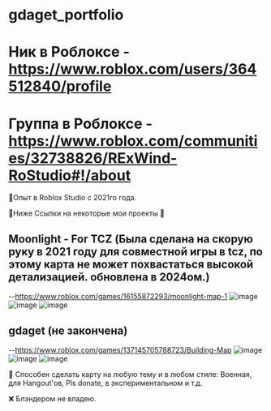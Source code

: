 # gdaget_portfolio

# Ник в Роблоксе - https://www.roblox.com/users/364512840/profile
# Группа в Роблоксе - https://www.roblox.com/communities/32738826/RExWind-RoStudio#!/about

💌Опыт в Roblox Studio с 2021го года.

💌Ниже Ссылки на некоторые мои проекты 🔽

## Moonlight - For TCZ (Была сделана на скорую руку в 2021 году для совместной игры в tcz, по этому карта не может похвастаться высокой детализацией. обновлена в 2024ом.)
--https://www.roblox.com/games/16155872293/moonlight-map-1
![image](https://github.com/user-attachments/assets/09ccb002-f3a3-40d6-b8b6-a153e6ceac66)
![image](https://github.com/user-attachments/assets/9c8a3c77-4b41-4835-863a-f1e75b5a6859)
![image](https://github.com/user-attachments/assets/bb54a243-8d6f-45a7-95d0-a5e310012de6)

## gdaget (не закончена)
--https://www.roblox.com/games/137145705788723/Building-Map
![image](https://github.com/user-attachments/assets/67df840f-2ec0-4f37-a939-6a5f037d97f6)
![image](https://github.com/user-attachments/assets/b0a3ae95-1971-485e-9636-5d57d8b7a15e)
![image](https://github.com/user-attachments/assets/0cb3ca69-ae44-4c09-b6de-238245e6d4fd)

💌 Способен сделать карту на любую тему и в любом стиле: Военная, для Hangout'ов, Pls donate, в экспериментальном и т.д.

❌ Блэндером не владею.
